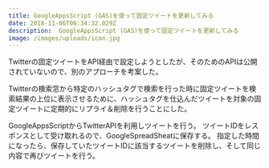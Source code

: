 ```yaml
---
title: GoogleAppsScript (GAS)を使って固定ツイートを更新してみる
date: 2018-11-06T06:34:32.029Z
description:  GoogleAppsScript (GAS)を使って固定ツイートを更新してみる
image: /images/uploads/icon.jpg
---
```


Twitterの固定ツイートをAPI経由で設定しようとしたが、そのためのAPIは公開されていないので、別のアプローチを考案した。

Twitterの検索窓から特定のハッシュタグで検索を行った時に固定ツイートを検索結果の上位に表示させるために、ハッシュタグを仕込んだツイートを対象の固定ツイートに定期的にリプライ＆削除を行うことにした。

GoogleAppsScriptからTwitterAPIを利用しツイートを行う。
ツイートIDをレスポンスとして受け取れるので、GoogleSpreadSheatに保存する。
指定した時間になったら、保存していたツイートIDに該当するツイートを削除し、そして同じ内容で再びツイートを行う。
